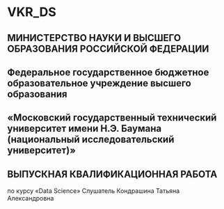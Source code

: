 # VKR_DS
## МИНИСТЕРСТВО НАУКИ И ВЫСШЕГО ОБРАЗОВАНИЯ РОССИЙСКОЙ ФЕДЕРАЦИИ
## Федеральное государственное бюджетное образовательное учреждение высшего образования
## «Московский государственный технический университет имени Н.Э. Баумана (национальный исследовательский университет)»
## ВЫПУСКНАЯ КВАЛИФИКАЦИОННАЯ РАБОТА 
по курсу 
«Data Science»
Слушатель Кондрашина Татьяна Александровна
